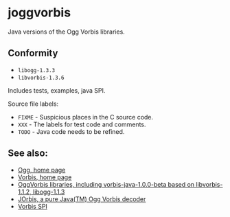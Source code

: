 ﻿# joggvorbis

Java versions of the Ogg Vorbis libraries.

## Conformity

- `libogg-1.3.3`
- `libvorbis-1.3.6`

Includes tests, examples, java SPI.

Source file labels:

- `FIXME` - Suspicious places in the C source code.
- `XXX` - The labels for test code and comments.
- `TODO` - Java code needs to be refined.

## See also:

- [Ogg, home page](http://www.xiph.org/ogg/)
- [Vorbis, home page](http://www.xiph.org/vorbis/)
- [OggVorbis libraries, including vorbis-java-1.0.0-beta based on libvorbis-1.1.2, libogg-1.1.3](http://www.xiph.org/downloads/)
- [JOrbis, a pure Java(TM) Ogg Vorbis decoder](http://www.jcraft.com/jorbis/)
- [Vorbis SPI](http://www.javazoom.net/vorbisspi/vorbisspi.html)
